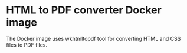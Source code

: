 # HTML to PDF converter Docker image

The Docker image uses wkhtmltopdf tool for converting HTML and CSS files to PDF files.